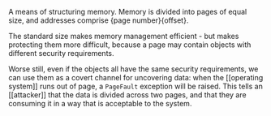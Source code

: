 A means of structuring memory. Memory is divided into pages of equal size, and addresses comprise {page number}{offset}. 

The standard size makes memory management efficient - but makes protecting them more difficult, because a page may contain objects with different security requirements.

Worse still, even if the objects all have the same security requirements, we can use them as a covert channel for uncovering data: when the [[operating system]] runs out of page, a `PageFault` exception will be raised. This tells an [[attacker]] that the data is divided across two pages, and that they are consuming it in a way that is acceptable to the system.